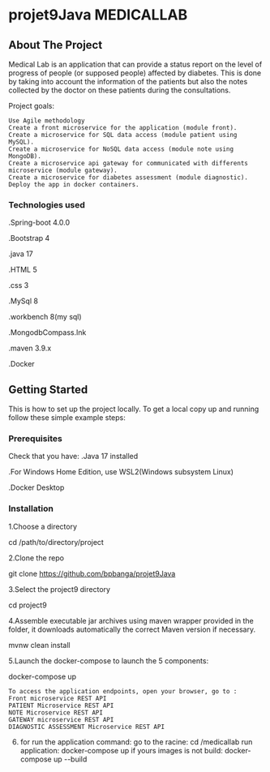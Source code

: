 # projet9Java MEDICALLAB

## About The Project

Medical Lab is an application that can provide a status report on the level of progress of people (or supposed people) affected by diabetes. This is done by taking into account the information of the patients but also the notes collected by the doctor on these patients during the consultations.

Project goals:

    Use Agile methodology
    Create a front microservice for the application (module front).
    Create a microservice for SQL data access (module patient using MySQL).
    Create a microservice for NoSQL data access (module note using MongoDB).
    Create a microservice api gateway for communicated with differents microservice (module gateway).
    Create a microservice for diabetes assessment (module diagnostic).
    Deploy the app in docker containers.



### Technologies used
.Spring-boot 4.0.0

.Bootstrap 4

.java 17

.HTML 5

.css 3

.MySql 8

.workbench 8(my sql)

.MongodbCompass.lnk

.maven 3.9.x

.Docker 

## Getting Started

This is how to set up the project locally. To get a local copy up and running follow these simple example steps:

### Prerequisites

Check that you have:
.Java 17 installed

.For Windows Home Edition, use WSL2(Windows subsystem Linux)

.Docker Desktop


### Installation

1.Choose a directory

cd /path/to/directory/project

2.Clone the repo

git clone https://github.com/bpbanga/projet9Java

3.Select the project9 directory

cd project9

4.Assemble executable jar archives using maven wrapper provided in the folder, it downloads automatically the correct Maven version if necessary.

mvnw clean install

5.Launch the docker-compose to launch the 5 components:

docker-compose up

    To access the application endpoints, open your browser, go to :
    Front microservice REST API
    PATIENT Microservice REST API 
    NOTE Microservice REST API 
    GATEWAY microservice REST API 
    DIAGNOSTIC ASSESSMENT Microservice REST API

6. for run the application command:
   go to the racine: cd /medicallab
   run application: docker-compose up
   if yours images is not build: docker-compose up --build





 
